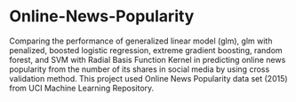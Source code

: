 # Online-News-Popularity

Comparing the performance of generalized linear model (glm), glm with penalized, boosted logistic regression,
extreme gradient boosting, random forest, and SVM with Radial Basis Function Kernel in predicting online
news popularity from the number of its shares in social media by using cross validation method. This project used Online News Popularity data set (2015) from UCI Machine Learning Repository.
